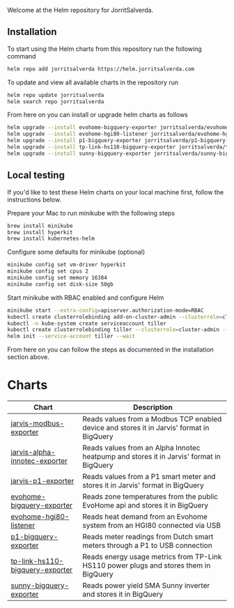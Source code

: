
Welcome at the Helm repository for JorritSalverda.

## Installation

To start using the Helm charts from this repository run the following command

```bash
helm repo add jorritsalverda https://helm.jorritsalverda.com
```

To update and view all available charts in the repository run

```bash
helm repo update jorritsalverda
helm search repo jorritsalverda
```

From here on you can install or upgrade helm charts as follows

```bash
helm upgrade --install evohome-bigquery-exporter jorritsalverda/evohome-bigquery-exporter --namespace evohome-bigquery-exporter --wait
helm upgrade --install evohome-hgi80-listener jorritsalverda/evohome-hgi80-listener --namespace evohome-bigquery-exporter --wait
helm upgrade --install p1-bigquery-exporter jorritsalverda/p1-bigquery-exporter --namespace p1-bigquery-exporter --wait
helm upgrade --install tp-link-hs110-bigquery-exporter jorritsalverda/tp-link-hs110-bigquery-exporter -n tp-link-hs110-bigquery-exporter --wait
helm upgrade --install sunny-bigquery-exporter jorritsalverda/sunny-bigquery-exporter -n sunny-bigquery-exporter --wait
```

## Local testing

If you'd like to test these Helm charts on your local machine first, follow the instructions below.

Prepare your Mac to run minikube with the following steps

```bash
brew install minikube
brew install hyperkit
brew install kubernetes-helm
```

Configure some defaults for minikube (optional)

```bash
minikube config set vm-driver hyperkit
minikube config set cpus 2
minikube config set memory 16384
minikube config set disk-size 50gb
```

Start minikube with RBAC enabled and configure Helm

```bash
minikube start --extra-config=apiserver.authorization-mode=RBAC
kubectl create clusterrolebinding add-on-cluster-admin --clusterrole=cluster-admin --serviceaccount=kube-system:default
kubectl -n kube-system create serviceaccount tiller
kubectl create clusterrolebinding tiller --clusterrole=cluster-admin --serviceaccount=kube-system:tiller
helm init --service-account tiller --wait
```

From here on you can follow the steps as documented in the installation section above.

# Charts

| Chart                                                                                                | Description                                                                               |
| ---------------------------------------------------------------------------------------------------- | ----------------------------------------------------------------------------------------- |
| [jarvis-modbus-exporter](https://github.com/JorritSalverda/jarvis-modbus-exporter)                   | Reads values from a Modbus TCP enabled device and stores it in Jarvis' format in BigQuery |
| [jarvis-alpha-innotec-exporter](https://github.com/JorritSalverda/jarvis-alpha-innotec-exporter)     | Reads values from an Alpha Innotec heatpump and stores it in Jarvis' format in BigQuery   |
| [jarvis-p1-exporter](https://github.com/JorritSalverda/jarvis-p1-exporter)                           | Reads values from a P1 smart meter and stores it in Jarvis' format in BigQuery            |
| [evohome-bigquery-exporter](https://github.com/JorritSalverda/evohome-bigquery-exporter)             | Reads zone temperatures from the public EvoHome api and stores it in BigQuery             |
| [evohome-hgi80-listener](https://github.com/JorritSalverda/evohome-hgi80-listener)                   | Reads heat demand from an Evohome system from an HGI80 connected via USB                  |
| [p1-bigquery-exporter](https://github.com/JorritSalverda/p1-bigquery-exporter)                       | Reads meter readings from Dutch smart meters through a P1 to USB connection               |
| [tp-link-hs110-bigquery-exporter](https://github.com/JorritSalverda/tp-link-hs110-bigquery-exporter) | Reads energy usage metrics from TP-Link HS110 power plugs and stores them in BigQuery     |
| [sunny-bigquery-exporter](https://github.com/JorritSalverda/sunny-bigquery-exporter)                 | Reads power yield SMA Sunny inverter and stores it in BigQuery                            |
